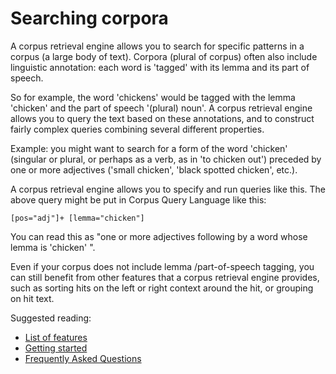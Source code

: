 # Searching corpora

A corpus retrieval engine allows you to search for specific patterns in a corpus (a large body of text). Corpora (plural of corpus) often also include linguistic annotation: each word is 'tagged' with its lemma and its part of speech.

So for example, the word 'chickens' would be tagged with the lemma 'chicken' and the part of speech '(plural) noun'. A corpus retrieval engine allows you to query the text based on these annotations, and to construct fairly complex queries combining several different properties.

Example: you might want to search for a form of the word 'chicken' (singular or plural, or perhaps as a verb, as in 'to chicken out') preceded by one or more adjectives ('small chicken', 'black spotted chicken', etc.). 

A corpus retrieval engine allows you to specify and run queries like this. The above query might be put in Corpus Query Language like this:

	[pos="adj"]+ [lemma="chicken"]
	
You can read this as "one or more adjectives following by a word whose lemma is 'chicken' ".

Even if your corpus does not include lemma /part-of-speech tagging, you can still benefit from other features that a corpus retrieval engine provides, such as sorting hits on the left or right context around the hit, or grouping on hit text.

Suggested reading:

- [List of features](features.html)
- [Getting started](getting-started.html)
- [Frequently Asked Questions](faq.html)

